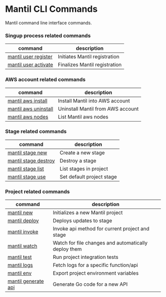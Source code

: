 # Mantil CLI Commands

Mantil command line interface commands.

### Singup process related commands

| command | description |
| --------| ----------- | 
| [mantil user register](mantil_user_register.md) | Initiates Mantil registration |
| [mantil user activate](mantil_user_activate.md) | Finalizes Mantil registration |


### AWS account related commands

| command | description |
| --------| ----------- | 
| [mantil aws install](mantil_aws_install.md) |  Install Mantil into AWS account |
| [mantil aws uninstall](mantil_aws_uninstall.md) |  Uninstall Mantil from AWS account |
| [mantil aws nodes](mantil_aws_nodes.md) | List Mantil aws nodes |


### Stage related commands

| command | description |
| --------| ----------- | 
| [mantil stage new](mantil_stage_new.md) | Create a new stage |
| [mantil stage destroy](mantil_stage_destroy.md) | Destroy a stage |
| [mantil stage list](mantil_stage_list.md) | List stages in project |
| [mantil stage use](mantil_stage_use.md) | Set default project stage |

### Project related commands

| command | description |
| --------| ----------- | 
| [mantil new](mantil_new.md) | Initializes a new Mantil project |
| [mantil deploy](mantil_deploy.md) | Deploys updates to stage |
| [mantil invoke](mantil_invoke.md) | Invoke api method for current project and stage |
| [mantil watch](mantil_watch.md) | Watch for file changes and automatically deploy them |
| [mantil test](mantil_test.md) | Run project integration tests |
| [mantil logs](mantil_logs.md) | Fetch logs for a specific function/api |
| [mantil env](mantil_env.md) | Export project environment variables |
| [mantil generate api](mantil_generate_api.md) | Generate Go code for a new API |
